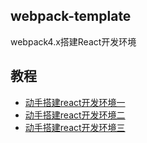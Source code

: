 ## webpack-template

webpack4.x搭建React开发环境

## 教程

* [动手搭建react开发环境一](http://hjingren.cn/2019/07/11/%E5%8A%A8%E6%89%8B%E6%90%AD%E5%BB%BAreact%E5%BC%80%E5%8F%91%E7%8E%AF%E5%A2%83%E4%B8%80/)
* [动手搭建react开发环境二](http://hjingren.cn/2019/07/12/%E5%8A%A8%E6%89%8B%E6%90%AD%E5%BB%BAreact%E5%BC%80%E5%8F%91%E7%8E%AF%E5%A2%83%E4%BA%8C/)
* [动手搭建react开发环境三](http://hjingren.cn/2019/07/15/%E5%8A%A8%E6%89%8B%E6%90%AD%E5%BB%BAreact%E5%BC%80%E5%8F%91%E7%8E%AF%E5%A2%83%E4%B8%89/)
